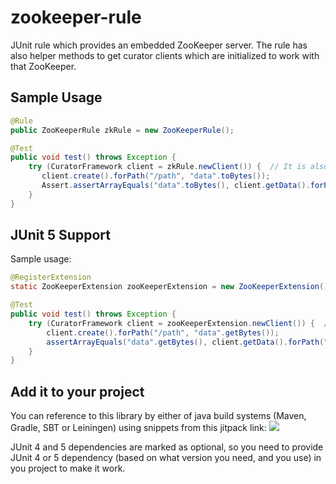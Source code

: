 # zookeeper-rule
JUnit rule which provides an embedded ZooKeeper server. The rule has also helper methods to get curator clients which are initialized to work with that ZooKeeper.
 
 ## Sample Usage
 
 ```java
 @Rule
 public ZooKeeperRule zkRule = new ZooKeeperRule();
 
 @Test
 public void test() throws Exception {
     try (CuratorFramework client = zkRule.newClient()) {  // It is also possible to create a client on a specific namespace
        client.create().forPath("/path", "data".toBytes());
        Assert.assertArrayEquals("data".toBytes(), client.getData().forPath("/path"));
     }
 }
 ```
## JUnit 5 Support

Sample usage:

```java
@RegisterExtension
static ZooKeeperExtension zooKeeperExtension = new ZooKeeperExtension();

@Test
public void test() throws Exception {
    try (CuratorFramework client = zooKeeperExtension.newClient()) {  // It is also possible to create a client on a specific namespace
        client.create().forPath("/path", "data".getBytes());
        assertArrayEquals("data".getBytes(), client.getData().forPath("/path"));
    }
}
```

 ## Add it to your project
 You can reference to this library by either of java build systems (Maven, Gradle, SBT or Leiningen) using snippets from this jitpack link:
 [![](https://jitpack.io/v/sahabpardaz/zookeeper-rule.svg)](https://jitpack.io/#sahabpardaz/zookeeper-rule)

JUnit 4 and 5 dependencies are marked as optional, so you need to provide JUnit 4 or 5 dependency
(based on what version you need, and you use) in you project to make it work.
